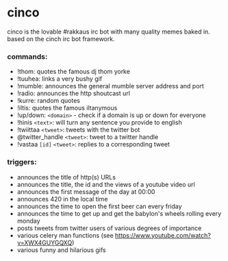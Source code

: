 # cinco
cinco is the lovable #rakkaus irc bot with many quality memes baked in. based on the cinch irc bot framework.

### commands:
* !thom: quotes the famous dj thom yorke
* !tuuhea: links a very bushy gif
* !mumble: announces the general mumble server address and port
* !radio: announces the http shoutcast url
* !kurre: random quotes
* !iltis: quotes the famous iltanymous
* !up/down: `<domain>` - check if a domain is up or down for everyone
* !hinis `<text>`: will turn any sentence you provide to english
* !twiittaa `<tweet>`: tweets with the twitter bot
* @twitter_handle `<tweet>`: tweet to a twitter handle
* !vastaa `[id]` `<tweet>`: replies to a corresponding tweet

### triggers:
* announces the title of http(s) URLs
* announces the title, the id and the views of a youtube video url
* announces the first message of the day at 00:00
* announces 420 in the local time
* announces the time to open the first beer can every friday
* announces the time to get up and get the babylon's wheels rolling every monday
* posts tweets from twitter users of various degrees of importance
* various celery man functions (see https://www.youtube.com/watch?v=XWX4GUYGQXQ)
* various funny and hilarious gifs
